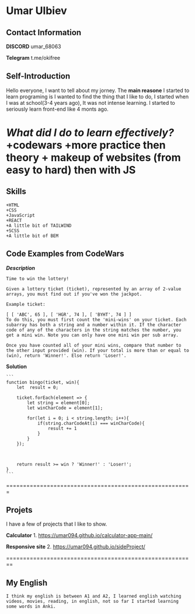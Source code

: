 # Umar Ulbiev

## Contact Information

**DISCORD**
umar_68063

**Telegram**
t.me/okifree

## Self-Introduction
Hello everyone, I want to tell about my jorney. The **main reasone** I started to learn programing is I wanted to find the thing that I like to do, I started when I was at school(3-4 years ago), It was not intense learning. I started to seriously learn front-end like 4 monts ago.

***What did I do to learn effectively?***
    +codewars
    +more practice then theory
    + makeup of websites (from **easy** to **hard**) then with **JS**
=========================================

## Skills
    +HTML
    +CSS
    +JavaScript
    +REACT
    +A little bit of TAILWIND
    +SCSS
    +A little bit of BEM

## Code Examples from CodeWars

***Description***

    Time to win the lottery!

    Given a lottery ticket (ticket), represented by an array of 2-value arrays, you must find out if you've won the jackpot.

    Example ticket:

    [ [ 'ABC', 65 ], [ 'HGR', 74 ], [ 'BYHT', 74 ] ]
    To do this, you must first count the 'mini-wins' on your ticket. Each subarray has both a string and a number within it. If the character code of any of the characters in the string matches the number, you get a mini win. Note you can only have one mini win per sub array.

    Once you have counted all of your mini wins, compare that number to the other input provided (win). If your total is more than or equal to (win), return 'Winner!'. Else return 'Loser!'.



**Solution**

    ```
    function bingo(ticket, win){
        let  result = 0;

        ticket.forEach(element => {
            let string = element[0];
            let winCharCode = element[1];

            for(let i = 0; i < string.length; i++){
                if(string.charCodeAt(i) === winCharCode){
                    result += 1
                }
            }
        });



        return result >= win ? 'Winner!' : 'Loser!';
    }
    ```

=======================================================

## Projets

I have a few of projects that I like to show.

**Calculator**
    1. https://umar094.github.io/calculator-app-main/

**Responsive site**
    2. https://umar094.github.io/sideProject/

========================================================


## My English

    I think my english is between A1 and A2, I learned english watching videos, movies, reading, in english, not so far I started learning some words in Anki. 



